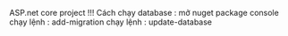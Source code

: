 ASP.net core project !!!
Cách chạy database :
mở nuget package console
chạy lệnh : add-migration
chạy lệnh : update-database
